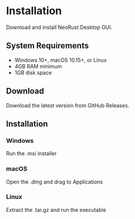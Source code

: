 # Installation

Download and install NeoRust Desktop GUI.

## System Requirements

- Windows 10+, macOS 10.15+, or Linux
- 4GB RAM minimum
- 1GB disk space

## Download

Download the latest version from GitHub Releases.

## Installation

### Windows
Run the .msi installer

### macOS
Open the .dmg and drag to Applications

### Linux
Extract the .tar.gz and run the executable
